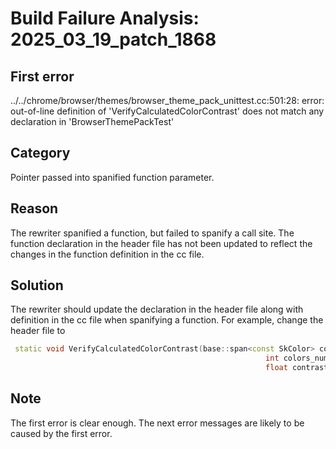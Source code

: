 # Build Failure Analysis: 2025_03_19_patch_1868

## First error

../../chrome/browser/themes/browser_theme_pack_unittest.cc:501:28: error: out-of-line definition of 'VerifyCalculatedColorContrast' does not match any declaration in 'BrowserThemePackTest'

## Category
Pointer passed into spanified function parameter.

## Reason
The rewriter spanified a function, but failed to spanify a call site. The function declaration in the header file has not been updated to reflect the changes in the function definition in the cc file.

## Solution
The rewriter should update the declaration in the header file along with definition in the cc file when spanifying a function.
For example, change the header file to
```c++
 static void VerifyCalculatedColorContrast(base::span<const SkColor> colors,
                                                         int colors_num,
                                                         float contrast_ratio);
```

## Note
The first error is clear enough. The next error messages are likely to be caused by the first error.